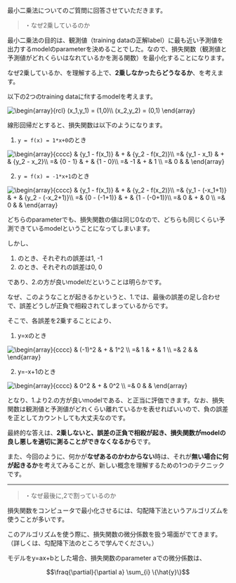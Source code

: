 最小二乗法についてのご質問に回答させていただきます。

>・なぜ2乗しているのか

最小二乗法の目的は、観測値（training dataの正解label）に最も近い予測値を出力するmodelのparameterを決めることでした。なので、損失関数（観測値と予測値がどれくらいはなれているかを測る関数）を最小化することになります。  

なぜ2乗しているか、を理解する上で、**2乗しなかったらどうなるか**、を考えます。

以下の2つのtraining dataにfitするmodelを考えます。
<!--
\begin{array}{rcl}
	(x_1,y_1) = (1,0)\\
	(x_2,y_2) = (0,1)
\end{array}
-->
<img src="http://latex.codecogs.com/svg.latex?\begin{array}{rcl}&space;(x_1,y_1)&space;=&space;(1,0)\\&space;(x_2,y_2)&space;=&space;(0,1)&space;\end{array}" title="\begin{array}{rcl} (x_1,y_1) = (1,0)\\ (x_2,y_2) = (0,1) \end{array}" />

線形回帰だとすると、損失関数は以下のようになります。
1. `y = f(x) = 1*x+0`のとき
<!--
\begin{array}{cccc}
	& {y_1 - f(x_1)} & + & {y_2 - f(x_2)}\\
	=& {y_1 - x_1} & + & {y_2 - x_2}\\
	=& {0 - 1} & + & {1 - 0}\\
	=& -1 & + & 1 \\
	=& 0 & &
\end{array}
-->
<img src="http://latex.codecogs.com/svg.latex?\begin{array}{cccc}&space;&&space;{y_1&space;-&space;f(x_1)}&space;&&space;&plus;&space;&&space;{y_2&space;-&space;f(x_2)}\\&space;=&&space;{y_1&space;-&space;x_1}&space;&&space;&plus;&space;&&space;{y_2&space;-&space;x_2}\\&space;=&&space;{0&space;-&space;1}&space;&&space;&plus;&space;&&space;{1&space;-&space;0}\\&space;=&&space;-1&space;&&space;&plus;&space;&&space;1&space;\\&space;=&&space;0&space;&&space;&&space;\end{array}" title="\begin{array}{cccc} & {y_1 - f(x_1)} & + & {y_2 - f(x_2)}\\ =& {y_1 - x_1} & + & {y_2 - x_2}\\ =& {0 - 1} & + & {1 - 0}\\ =& -1 & + & 1 \\ =& 0 & & \end{array}" />

2. `y = f(x) = -1*x+1`のとき
<!--
\begin{array}{cccc}
	& {y_1 - f(x_1)} & + & {y_2 - f(x_2)}\\
	=& {y_1 - (-x_1+1)} & + & {y_2 - (-x_2+1)}\\
	=& {0 - (-1+1)} & + & {1 - (-0+1)}\\
	=& 0 & + & 0 \\
	=& 0 & &
\end{array}
-->
<img src="http://latex.codecogs.com/svg.latex?\begin{array}{cccc}&space;&&space;{y_1&space;-&space;f(x_1)}&space;&&space;&plus;&space;&&space;{y_2&space;-&space;f(x_2)}\\&space;=&&space;{y_1&space;-&space;(-x_1&plus;1)}&space;&&space;&plus;&space;&&space;{y_2&space;-&space;(-x_2&plus;1)}\\&space;=&&space;{0&space;-&space;(-1&plus;1)}&space;&&space;&plus;&space;&&space;{1&space;-&space;(-0&plus;1)}\\&space;=&&space;0&space;&&space;&plus;&space;&&space;0&space;\\&space;=&&space;0&space;&&space;&&space;\end{array}" title="\begin{array}{cccc} & {y_1 - f(x_1)} & + & {y_2 - f(x_2)}\\ =& {y_1 - (-x_1+1)} & + & {y_2 - (-x_2+1)}\\ =& {0 - (-1+1)} & + & {1 - (-0+1)}\\ =& 0 & + & 0 \\ =& 0 & & \end{array}" />

どちらのparameterでも、損失関数の値は同じ0なので、どちらも同じくらい予測できているmodelということになってしまいます。

しかし、
1. のとき、それぞれの誤差は1, -1
2. のとき、それぞれの誤差は0, 0

であり、2.の方が良いmodelだということは明らかです。

なぜ、このようなことが起きるかというと、1.では、最後の誤差の足し合わせで、誤差どうしが正負で相殺されてしまっているからです。

そこで、各誤差を2乗することにより、
1. y=xのとき
<!--
\begin{array}{cccc}
	& (-1)^2 & + & 1^2 \\
	=& 1 & + & 1 \\
	=& 2 & &
\end{array}
-->
<img src="http://latex.codecogs.com/svg.latex?\begin{array}{cccc}&space;&&space;(-1)^2&space;&&space;&plus;&space;&&space;1^2&space;\\&space;=&&space;1&space;&&space;&plus;&space;&&space;1&space;\\&space;=&&space;2&space;&&space;&&space;\end{array}" title="\begin{array}{cccc} & (-1)^2 & + & 1^2 \\ =& 1 & + & 1 \\ =& 2 & & \end{array}" />

2. y=-x+1のとき
<!--
\begin{array}{cccc}
	& 0^2 & + & 0^2 \\
	=&  & &
\end{array}
-->
<img src="http://latex.codecogs.com/svg.latex?\begin{array}{cccc}&space;&&space;0^2&space;&&space;&plus;&space;&&space;0^2&space;\\&space;=&&space;0&space;&&space;&&space;\end{array}" title="\begin{array}{cccc} & 0^2 & + & 0^2 \\ =& 0 & & \end{array}" />

となり、1.より2.の方が良いmodelである、と正当に評価できます。なお、損失関数は観測値と予測値がどれくらい離れているかを表せればいいので、負の誤差を正としてカウントしても大丈夫なのです。

最終的な答えは、**2乗しないと、誤差の正負で相殺が起き、損失関数がmodelの良し悪しを適切に測ることができなくなるから**です。

また、今回のように、何かが**なぜあるのかわからない**時は、それが**無い場合に何が起きるか**を考えてみることが、新しい概念を理解するための1つのテクニックです。

---

>・なぜ最後に,2で割っているのか

損失関数をコンピュータで最小化させるには、勾配降下法というアルゴリズムを使うことが多いです。

このアルゴリズムを使う際に、損失関数の微分係数を扱う場面がでてきます。（詳しくは、勾配降下法のところで学んでください。）

モデルをy=ax+bとした場合、損失関数のparameter aでの微分係数は、
```math
\fraq{\partial}{\partial a} \sum_{i} \{\hat{y}\}
```
